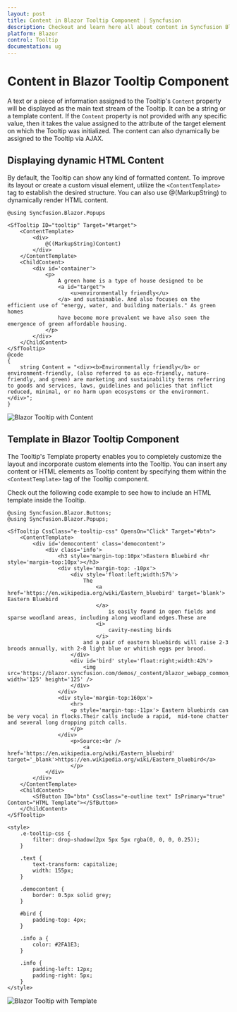 ```yaml
---
layout: post
title: Content in Blazor Tooltip Component | Syncfusion
description: Checkout and learn here all about content in Syncfusion Blazor Tooltip component and much more details.
platform: Blazor
control: Tooltip
documentation: ug
---
```


# Content in Blazor Tooltip Component

A text or a piece of information assigned to the Tooltip's `Content` property will be displayed as the main text stream of the Tooltip. It can be a string or a template content. If the `Content` property is not provided with any specific value, then it takes the value assigned to the attribute of the target element on which the Tooltip was initialized. The content can also dynamically be assigned to the Tooltip via AJAX.

##  Displaying dynamic HTML Content

By default, the Tooltip can show any kind of formatted content. To improve its layout or create a custom visual element, utilize the `<ContentTemplate>` tag to establish the desired structure. You can also use @(MarkupString) to dynamically render HTML content.

```cshtml
@using Syncfusion.Blazor.Popups

<SfTooltip ID="tooltip" Target="#target">
    <ContentTemplate>
        <div>
            @((MarkupString)Content)
        </div>
    </ContentTemplate>
    <ChildContent>
        <div id='container'>
            <p>
                A green home is a type of house designed to be
                <a id="target">
                    <u>environmentally friendly</u>
                </a> and sustainable. And also focuses on the efficient use of "energy, water, and building materials." As green homes
                have become more prevalent we have also seen the emergence of green affordable housing.
            </p>
        </div>
    </ChildContent>
</SfTooltip>
@code
{
    string Content = "<div><b>Environmentally friendly</b> or environment-friendly, (also referred to as eco-friendly, nature-friendly, and green) are marketing and sustainability terms referring to goods and services, laws, guidelines and policies that inflict reduced, minimal, or no harm upon ecosystems or the environment.</div>";
}
```

![Blazor Tooltip with Content](images/blazor-tooltip-with-content.gif)


## Template in Blazor Tooltip Component

The Tooltip's Template property enables you to completely customize the layout and incorporate custom elements into the Tooltip. You can insert any content or HTML elements as Tooltip content by specifying them within the `<ContentTemplate>` tag of the Tooltip component.

Check out the following code example to see how to include an HTML template inside the Tooltip.

```cshtml
@using Syncfusion.Blazor.Buttons;
@using Syncfusion.Blazor.Popups;

<SfTooltip CssClass="e-tooltip-css" OpensOn="Click" Target="#btn">
    <ContentTemplate>
        <div id='democontent' class='democontent'>
            <div class='info'>
                <h3 style='margin-top:10px'>Eastern Bluebird <hr style='margin-top:10px'></h3>
                <div style='margin-top: -10px'>
                    <div style='float:left;width:57%'>
                        The
                            <a href='https://en.wikipedia.org/wiki/Eastern_bluebird' target='blank'> Eastern Bluebird
                            </a> 
                                is easily found in open fields and sparse woodland areas, including along woodland edges.These are
                            <i>
                                cavity-nesting birds
                            </i>
                        and a pair of eastern bluebirds will raise 2-3 broods annually, with 2-8 light blue or whitish eggs per brood.
                    </div>
                    <div id='bird' style='float:right;width:42%'>
                        <img src='https://blazor.syncfusion.com/demos/_content/blazor_webapp_common_net8/images/tooltip/bird.png' width='125' height='125' />
                    </div>
                </div>
                <div style='margin-top:160px'>
                    <hr>
                    <p style='margin-top:-11px'> Eastern bluebirds can be very vocal in flocks.Their calls include a rapid,  mid-tone chatter and several long dropping pitch calls.
                    </p>
                </div>
                    <p>Source:<br />
                        <a href='https://en.wikipedia.org/wiki/Eastern_bluebird' target='_blank'>https://en.wikipedia.org/wiki/Eastern_bluebird</a>
                    </p>
            </div>
        </div>
    </ContentTemplate>
    <ChildContent>
        <SfButton ID="btn" CssClass="e-outline text" IsPrimary="true" Content="HTML Template"></SfButton>
    </ChildContent>
</SfTooltip>

<style>
    .e-tooltip-css {
        filter: drop-shadow(2px 5px 5px rgba(0, 0, 0, 0.25));
    }

    .text {
        text-transform: capitalize;
        width: 155px;
    }

    .democontent {
        border: 0.5px solid grey;
    }

    #bird {
        padding-top: 4px;
    }

    .info a {
        color: #2FA1E3;
    }

    .info {
        padding-left: 12px;
        padding-right: 5px;
    }
</style>
```

![Blazor Tooltip with Template](images/blazor-tooltip-template.gif)
